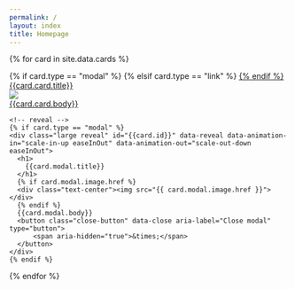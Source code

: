 ```yaml
---
permalink: /
layout: index
title: Homepage
---
```

{% for card in site.data.cards %}
  <div class="cell small-4">
    <!-- card -->
    {% if card.type == "modal" %}
    <a data-open="{{card.id}}">
    {% elsif card.type == "link" %}
    <a href="{{card.link.url}}" target="_blank">
    {% endif %}
      <div class="card{% if card.online %} hide-offline{% endif %}">
          <div class="card-divider">
              {{card.card.title}}
          </div>
          <img src="{{card.card.image.href}}" >
          <div class="card-section">
              {{card.card.body}}
          </div>
      </div>
    </a>

    <!-- reveal -->
    {% if card.type == "modal" %}
    <div class="large reveal" id="{{card.id}}" data-reveal data-animation-in="scale-in-up easeInOut" data-animation-out="scale-out-down easeInOut">
      <h1>
        {{card.modal.title}}
      </h1>
      {% if card.modal.image.href %}
      <div class="text-center"><img src="{{ card.modal.image.href }}"></div>
      {% endif %}
      {{card.modal.body}}
      <button class="close-button" data-close aria-label="Close modal" type="button">
          <span aria-hidden="true">&times;</span>
      </button>
    </div>
    {% endif %}
  </div>
{% endfor %}
